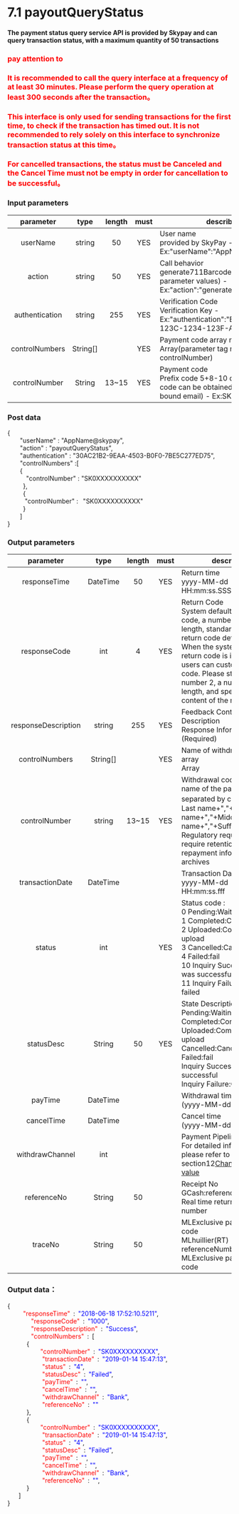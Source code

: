 # 7.1 payoutQueryStatus

#### The payment status query service API is provided by Skypay and can query transaction status, with a maximum quantity of 50 transactions

### <font color = red>pay attention to</font>

### <font color = red>It is recommended to call the query interface at a frequency of at least 30 minutes. Please perform the query operation at least 300 seconds after the transaction。</font>

### <font color = red>This interface is only used for sending transactions for the first time, to check if the transaction has timed out. It is not recommended to rely solely on this interface to synchronize transaction status at this time。</font>

### <font color = red>For cancelled transactions, the status must be Canceled and the Cancel Time must not be empty in order for cancellation to be successful。</font>

### Input parameters

| parameter                        |    type     | length   |must|describe|
| :-------------------------: | :-----------: |:-----:|:----:|--------------------------------|   
|userName|string|50|YES|User name <br> provided by SkyPay - Ex:"userName":"AppName@skypay"|
|action|string|50|YES|Call behavior<br>generate711Barcode(Fixed parameter values) - Ex:"action":"generate711Barcode"|
|authentication|string |255|YES|Verification Code <br> Verification Key - Ex:"authentication":"E1234567-123C-1234-123F-A12345670"|
|controlNumbers|String[]||YES|Payment code array name <br> Array(parameter tag name is controlNumber)|
|controlNumber |String|13~15|YES|Payment code <br> Prefix code 5+8-10 digits (Prefix code can be obtained from the bound email) - Ex:SKY**12345678|

### Post data


{<br>
  <span class = "text-red-500">&ensp;&ensp;&ensp;&ensp;"userName"</span> : <span class = "text-blue-500">"AppName@skypay"</span>,<br>
  <span class = "text-red-500">&ensp;&ensp;&ensp;&ensp;"action"</span> : <span class = "text-blue-500">"payoutQueryStatus"</span>,<br>
  <span class = "text-red-500">&ensp;&ensp;&ensp;&ensp;"authentication"</span> : <span class = "text-blue-500">"30AC21B2-9EAA-4503-B0F0-7BE5C277ED75"</span>,<br>
  <span class = "text-red-500">&ensp;&ensp;&ensp;&ensp;"controlNumbers"</span> :[  <br>
        &ensp;&ensp;&ensp;&ensp;{<br>
          <span class = "text-red-500">&ensp;&ensp;&ensp;&ensp;&ensp;&ensp;"controlNumber"</span> : <span class = "text-blue-500">"SK0XXXXXXXXXX"</span><br>
        &ensp;&ensp;&ensp;&ensp;&ensp;},<br>
        &ensp;&ensp;&ensp;&ensp;&ensp;{<br>
          <span class = "text-red-500">&ensp;&ensp;&ensp;&ensp;&ensp; "controlNumber"</span> : <span class = "text-blue-500">&ensp;"SK0XXXXXXXXXX"</span><br>
        &ensp;&ensp;&ensp;&ensp;&ensp;}<br>
    &ensp;&ensp;&ensp;&ensp;]<br>
}



### Output parameters
| parameter                        |    type     | length   |must |describe|
| :-------------------------: | :-----------: |:-----:|:----:|--------------------------------|   
|responseTime |DateTime|50|YES|Return time <br> yyyy-MM-dd HH:mm:ss.SSSS|
|responseCode |int|4|YES|Return Code <br> System default return code, a number of 4 in length, standard reference return code definition. When the system default return code is insufficient, users can customize the code. Please start with the number 2, a number of 4 in length, and specify the content of the return|
|responseDescription |string|255|YES| Feedback Content Description<br> Response Information (Required)|
|controlNumbers |String[]|  | YES|Name of withdrawal code array <br> Array|
|controlNumber |string|13~15|YES|Withdrawal code <br> name of the payee - separated by commas。Last name+","+First name+","+Middle name+","+Suffix(Required) Regulatory requirements require retention of repayment information in archives|
|transactionDate |DateTime|||Transaction Date<br> yyyy-MM-dd HH:mm:ss.fff|
|status |int||YES|Status code : <br>0	Pending:Waiting <br> 1	Completed:Completed <br> 2	Uploaded:Complete upload <br> 3	Cancelled:Canceled <br> 4	Failed:fail <br> 10	Inquiry Success:query was successful<br> 11	Inquiry Failure:Query failed|
|statusDesc |String|50|YES|State Description: <br> Pending:Waiting <br> Completed:Complet <br> Uploaded:Complete upload <br> Cancelled:Canceled <br> Failed:fail <br> Inquiry Success:query was successful <br> Inquiry Failure:Query failed|
|payTime  |DateTime|||Withdrawal time <br> (yyyy-MM-dd HH:mm:ss)|
|cancelTime |DateTime|||Cancel time <br> (yyyy-MM-dd HH:mm:ss)|
|withdrawChannel |int |||Payment Pipeline <br> For detailed information, please refer to section12[Channel code value](/en/Paymentpipeline/Paymentpipeline.md)|
|referenceNo |String|50||Receipt No <br> GCash:reference number - Real time return receipt number|
|traceNo |String|50||MLExclusive payment code <br> MLhuillier(RT) - referenceNumber MLExclusive payment code|

### Output data：

{<br>
   <font color=red>&ensp;&ensp;&ensp;&ensp;"responseTime"</font> : <font color=blue>"2018-06-18 17:52:10.5211"</font>,<br>
    <font color=red>&ensp;&ensp;&ensp;&ensp;"responseCode"</font> : <font color=blue>"1000"</font>,<br>
    <font color=red>&ensp;&ensp;&ensp;&ensp;"responseDescription"</font> : <font color=blue>"Success"</font>,<br>
    <font color=red>&ensp;&ensp;&ensp;&ensp;"controlNumbers"</font> : [<br>
       { <br>
         <font color=red>&ensp;&ensp;"controlNumber"</font> : <font color=blue>"SK0XXXXXXXXXX"</font>,<br>
          <font color=red>&ensp;&ensp;"transactionDate"</font> : <font color=blue>"2019-01-14 15:47:13"</font>,<br>
          <font color=red>&ensp;&ensp;"status"</font> : <font color=blue>"4"</font>,<br>
          <font color=red>&ensp;&ensp;"statusDesc"</font> : <font color=blue>"Failed"</font>,<br>
          <font color=red>&ensp;&ensp;"payTime"</font> : <font color=blue>""</font>,<br>
          <font color=red>&ensp;&ensp;"cancelTime"</font> : <font color=blue>""</font>,<br>
          <font color=red>&ensp;&ensp;"withdrawChannel"</font> : <font color=blue>"Bank"</font>,<br>
          <font color=red>&ensp;&ensp;"referenceNo"</font> : <font color=blue>""</font><br>
       },<br>
       { <br>
         <font color=red>&ensp;&ensp;"controlNumber"</font> : <font color=blue>"SK0XXXXXXXXXX"</font>,<br>
          <font color=red>&ensp;&ensp;"transactionDate"</font> : <font color=blue>"2019-01-14 15:47:13"</font>,<br>
          <font color=red>&ensp;&ensp;"status"</font> : <font color=blue>"4"</font>,<br>
          <font color=red>&ensp;&ensp;"statusDesc"</font> : <font color=blue>"Failed"</font>,<br>
          <font color=red>&ensp;&ensp;"payTime"</font> : <font color=blue>""</font>,<br>
          <font color=red>&ensp;&ensp;"cancelTime"</font> : <font color=blue>""</font>,<br>
          <font color=red>&ensp;&ensp;"withdrawChannel"</font> : <font color=blue>"Bank"</font>,<br>
          <font color=red>&ensp;&ensp;"referenceNo"</font> : <font color=blue>""</font>,<br>
       }<br>
    ]<br>
}







